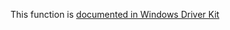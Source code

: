 This function is [documented in Windows Driver Kit](https://learn.microsoft.com/en-us/windows-hardware/drivers/ddi/wdm/nf-wdm-rtlcreatesecuritydescriptor)

